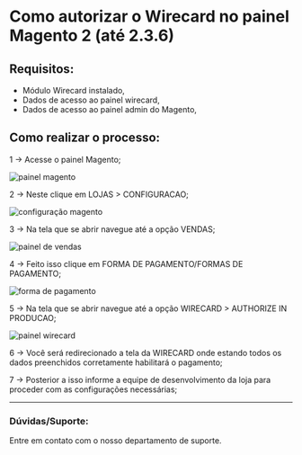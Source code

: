 # Como autorizar o Wirecard no painel Magento 2 (até 2.3.6)

## Requisitos:

* Módulo Wirecard instalado,
* Dados de acesso ao painel wirecard,
* Dados de acesso ao painel admin do Magento,

## Como realizar o processo:

1 -> Acesse o painel Magento;

![painel magento](https://github.com/Oficina-do-Dev/Tutoriais/blob/main/Magento_2/013%20-%20Como%20fazer%20homologacao%20Wirecard/images/painelmagento.png)

2 -> Neste clique em LOJAS > CONFIGURACAO;

![configuração magento](https://github.com/Oficina-do-Dev/Tutoriais/blob/main/Magento_2/013%20-%20Como%20fazer%20homologacao%20Wirecard/images/configuracao_magento.png)

3 -> Na tela que se abrir navegue até a opção VENDAS;

![painel de vendas](https://github.com/Oficina-do-Dev/Tutoriais/blob/main/Magento_2/013%20-%20Como%20fazer%20homologacao%20Wirecard/images/vendas_configuracao.png)

4 ->  Feito isso clique em FORMA DE PAGAMENTO/FORMAS DE PAGAMENTO;

![forma de pagamento](https://github.com/Oficina-do-Dev/Tutoriais/blob/main/Magento_2/013%20-%20Como%20fazer%20homologacao%20Wirecard/images/forma-de-pagamento.png)

5 -> Na tela que se abrir navegue até a opção WIRECARD > AUTHORIZE IN PRODUCAO;

![painel wirecard](https://github.com/Oficina-do-Dev/Tutoriais/blob/main/Magento_2/013%20-%20Como%20fazer%20homologacao%20Wirecard/images/autorizacao-wirecard.png)

6 -> Você será redirecionado a tela da WIRECARD onde estando todos os dados preenchidos corretamente habilitará o pagamento;

7 -> Posterior a isso informe a equipe de desenvolvimento da loja para proceder com as configurações necessárias;


<hr>

### Dúvidas/Suporte:
Entre em contato com o nosso departamento de suporte.